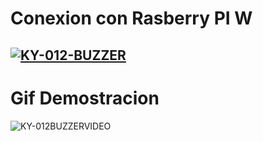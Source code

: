 # Conexion con Rasberry PI W
<a href="https://imgbb.com/"><img src="https://i.ibb.co/T2m74K9/KY-012-BUZZER.png" alt="KY-012-BUZZER" border="0"></a>
-----

# Gif Demostracion
![KY-012BUZZERVIDEO](https://user-images.githubusercontent.com/77639203/199884656-6bfa6488-02f9-49be-960f-de419d65b08e.gif)
